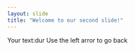```yaml
---
layout: slide
title: "Welcome to our second slide!"
---
```

Your text:dur
Use the left arror to go back
